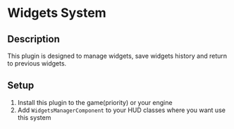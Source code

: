 # Widgets System

## Description

This plugin is designed to manage widgets, save widgets history and return to previous widgets.

## Setup

1) Install this plugin to the game(priority) or your engine
2) Add ```WidgetsManagerComponent``` to your HUD classes where you want use this system